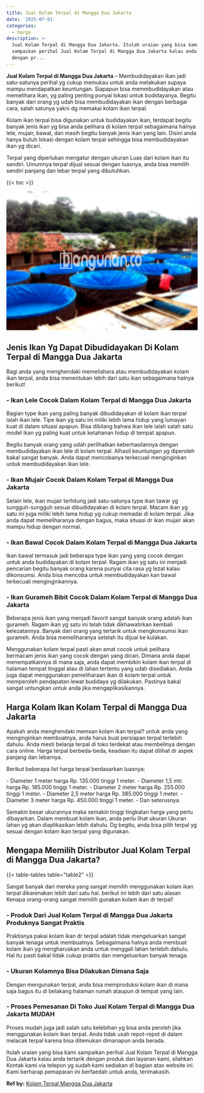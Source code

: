```yaml
---
title: Jual Kolam Terpal di Mangga Dua Jakarta
date: '2025-07-01'
categories:
  - harga
description: >-
  Jual Kolam Terpal di Mangga Dua Jakarta. Itulah uraian yang bisa kami
  sampaikan perihal Jual Kolam Terpal di Mangga Dua Jakarta kalau anda tertarik
  dengan pr...
---
```


**Jual Kolam Terpal di Mangga Dua Jakarta** – Membudidayakan ikan jadi satu-satunya perihal yg cukup memukau untuk anda melakukan supaya mampu mendapatkan keuntungan. Siapapun bisa memmbudidayakan atau memelihara ikan, yg paling penting punyai lokasi untuk budidayanya. Begitu banyak dari orang yg udah bisa membudidayakan ikan dengan berbagai cara, salah satunya yakni dg memakai kolam ikan terpal.

Kolam ikan terpal bisa digunakan untuk budidayakan ikan, terdapat begitu banyak jenis ikan yg bisa anda pelihara di kolam terpal sebagaimana halnya lele, mujair, bawal, dan masih begitu banyak jenis ikan yang lain. Disini anda hanya butuh lokasi dengan kolam terpal sehingga bisa membudidayakan ikan yg dicari.

Terpal yang diperlukan mengatur dengan ukuran Luas dari kolam ikan itu sendiri. Umumnya terpal dijual sesuai dengan luasnya, anda bisa memilih sendiri panjang dan lebar terpal yang dibutuhkan.

{{< toc >}}

![Jual Kolam Terpal di Mangga Dua Jakarta](/images/jual-kolam-terpal-37.png)

## Jenis Ikan Yg Dapat Dibudidayakan Di Kolam Terpal di Mangga Dua Jakarta

Bagi anda yang menghendaki memeliahara atau membudidayakan kolam ikan terpal, anda bisa menentukan lebih dari satu ikan sebagaimana halnya berikut!

### \- Ikan Lele Cocok Dalam Kolam Terpal di Mangga Dua Jakarta

Bagian type ikan yang paling banyak dibudidayakan di kolam ikan terpal ialah ikan lele. Tipe ikan yg satu ini miliki lebih lama hidup yang lumayan kuat di dalam situasi apapun. Bisa dibilang bahwa ikan lele ialah salah satu model ikan yg paling kuat untuk ketahanan hidup di tempat apapun.

Begitu banyak orang yang udah perlihatkan keberhasilannya dengan membudidayakan ikan lele di kolam terpal. Alhasil keuntungan yg diperoleh bakal sangat banyak. Anda dapat mencobanya terkecuali menginginkan untuk membudidayakan ikan lele.

### \- Ikan Mujair Cocok Dalam Kolam Terpal di Mangga Dua Jakarta

Selain lele, ikan mujair terhitung jadi satu-satunya type ikan tawar yg sungguh-sungguh sesuai dibudidayakan di kolam terpal. Macam ikan yg satu ini juga miliki lebih lama hidup yg cukup memadai di kolam terpal. Jika anda dapat memeliharanya dengan bagus, maka situasi dr ikan mujair akan mampu hidup dengan normal.

### \- Ikan Bawal Cocok Dalam Kolam Terpal di Mangga Dua Jakarta

Ikan bawal termasuk jadi beberapa type ikan yang yang cocok dengan untuk anda budidayakan di kolam terpal. Ragam ikan yg satu ini menjadi pencarian begitu banyak orang karena punyai cita rasa yg lezat kalau dikonsumsi. Anda bisa mencoba untuk membudidayakan kan bawal terkecuali menginginkannya.

### \- Ikan Gurameh Bibit Cocok Dalam Kolam Terpal di Mangga Dua Jakarta

Beberapa jenis ikan yang menjadi favorit sangat banyak orang adalah ikan gurameh. Ragam ikan yg satu ini telah tidak dikhawatirkan kembali kelezatannya. Banyak dari orang yang tertarik untuk mengkonsumsi ikan gurameh. Anda bisa memeliharanya setelah itu dijual ke kulakan.

Menggunakan kolam terpal pasti akan amat cocok untuk pelihara bermacam jenis ikan yang cocok dengan yang dicari. Dimana anda dapat menempatkannya di mana saja, anda dapat membikin kolam ikan terpal di halaman tempat tinggal atau di lahan tertentu yang udah disediakan. Anda juga dapat menggunakan pemeliharaan ikan di kolam terpal untuk memperoleh pendapatan lewat budidaya yg dilakukan. Pastinya bakal sangat untungkan untuk anda jika mengaplikasikannya.

## Harga Kolam Ikan Kolam Terpal di Mangga Dua Jakarta

Apakah anda menghendaki memsan kolam ikan terpal? untuk anda yang menginginkan membuatnya, anda harus buat persiapan terpal terlebih dahulu. Anda mesti belanja terpal di toko terdekat atau membelinya dengan cara online. Harga terpal berbeda-beda, keadaan itu dapat dilihat dr aspek panjang dan lebarnya.

Berikut beberapa list harga terpal berdasarkan luasnya:

\- Diameter 1 meter harga Rp. 135.000 tinggi 1 meter. - Diameter 1,5 mtr. harga Rp. 185.000 tinggi 1 meter. - Diameter 2 meter harga Rp. 255.000 tinggi 1 meter. - Diameter 2,5 meter harga Rp. 385.000 tinggi 1 meter. - Diameter 3 meter harga Rp. 450.000 tinggi 1 meter. - Dan seterusnya.

Semakin besar ukurannya maka semakin tinggi tingkatan harga yang perlu dibayarkan. Dalam membuat kolam ikan, anda perlu lihat ukuran Ukuran lahan yg akan diaplikasikan lebih dahulu. Dg begitu, anda bisa pilih terpal yg sesuai dengan kolam ikan terpal yang digunakan.

## Mengapa Memilih Distributor Jual Kolam Terpal di Mangga Dua Jakarta?

{{< table-tables table="table2" >}}

Sangat banyak dari mereka yang sangat memilih menggunakan kolam ikan terpal dikarenakan lebih dari satu hal. berikut ini lebih dari satu alasan Kenapa orang-orang sangat memilih gunakan kolam ikan dr terpal!

### \- Produk Dari Jual Kolam Terpal di Mangga Dua Jakarta Produknya Sangat Praktis

Praktisnya pakai kolam ikan dr terpal adalah tidak mengeluarkan sangat banyak tenaga untuk membuatnya. Sebagaimana halnya anda membuat kolam ikan yg mengharuskan anda untuk menggali lahan terlebih dahulu. Hal itu pasti bakal tidak cukup praktis dan mengeluarkan banyak tenaga.

### \- Ukuran Kolamnya Bisa Dilakukan Dimana Saja

Dengan mengunakan terpal, anda bisa memproduksi kolam ikan di mana saja bagus itu di belakang halaman rumah ataupun di tempat yang lain.

### \- Proses Pemesanan Di Toko Jual Kolam Terpal di Mangga Dua Jakarta MUDAH

Proses mudah juga jadi salah satu kelebihan yg bisa anda peroleh jika menggunakan kolam ikan terpal. Anda tidak usah repot-repot di dalam melacak terpal karena bisa ditemukan dimanapun anda berada.

Itulah uraian yang bisa kami sampaikan perihal Jual Kolam Terpal di Mangga Dua Jakarta kalau anda tertarik dengan produk dan layanan kami, silahkan Kontak kami via telepon yg sudah kami sediakan di bagian atas website ini. Kami berharap pemaparan ini berfaedah untuk anda, terimakasih.

**Ref by:** [Kolam Terpal Mangga Dua Jakarta](https://id.wikipedia.org/wiki/Kolam)
